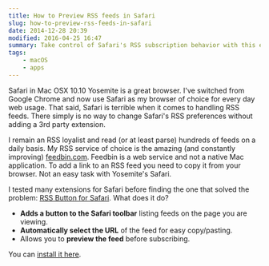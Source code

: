 ```yaml
---
title: How to Preview RSS feeds in Safari
slug: how-to-preview-rss-feeds-in-safari
date: 2014-12-28 20:39
modified: 2016-04-25 16:47
summary: Take control of Safari's RSS subscription behavior with this extension.
tags:
    - macOS
    - apps
---
```


Safari in Mac OSX 10.10 Yosemite is a great browser. I've switched from Google Chrome and now use Safari as my browser of choice for every day web usage. That said, Safari is terrible when it comes to handling RSS feeds. There simply is no way to change Safari's RSS preferences without adding a 3rd party extension.

I remain an RSS loyalist and read (or at least parse) hundreds of feeds on a daily basis. My RSS service of choice is the amazing (and constantly improving) [feedbin.com](https://feedbin.com/). Feedbin is a web service and not a native Mac application. To add a link to an RSS feed you need to copy it from your browser. Not an easy task with Yosemite's Safari.

I tested many extensions for Safari before finding the one that solved the problem: [RSS Button for Safari](https://apps.apple.com/us/app/rss-button-for-safari/id1437501942). What does it do?

-   **Adds a button to the Safari toolbar** listing feeds on the page you are viewing.
-   **Automatically select the URL** of the feed for easy copy/pasting.
-   Allows you to **preview the feed** before subscribing.

You can [install it here](https://apps.apple.com/us/app/rss-button-for-safari/id1437501942).
